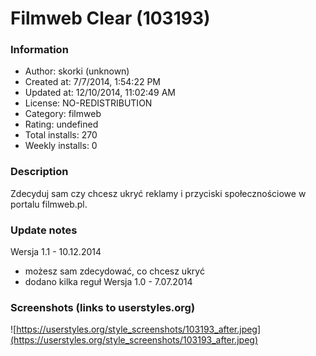 # Filmweb Clear (103193)

### Information
- Author: skorki (unknown)
- Created at: 7/7/2014, 1:54:22 PM
- Updated at: 12/10/2014, 11:02:49 AM
- License: NO-REDISTRIBUTION
- Category: filmweb
- Rating: undefined
- Total installs: 270
- Weekly installs: 0


### Description
Zdecyduj sam czy chcesz ukryć reklamy i przyciski społecznościowe w portalu filmweb.pl.

### Update notes
Wersja 1.1 - 10.12.2014
- możesz sam zdecydować, co chcesz ukryć
- dodano kilka reguł
Wersja 1.0 - 7.07.2014

### Screenshots (links to userstyles.org)
![https://userstyles.org/style_screenshots/103193_after.jpeg](https://userstyles.org/style_screenshots/103193_after.jpeg)


